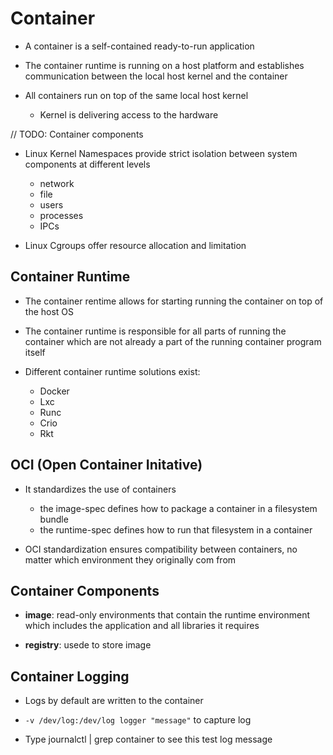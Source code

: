 # Container

- A container is a self-contained ready-to-run application

- The container runtime is running on a host platform and establishes communication between the local host kernel and the container

- All containers run on top of the same local host kernel
    - Kernel is delivering access to the hardware

// TODO: Container components

- Linux Kernel Namespaces provide strict isolation between system components at different levels

    - network
    - file
    - users
    - processes
    - IPCs

- Linux Cgroups offer resource allocation and limitation

## Container Runtime

- The container rentime allows for starting running the container on top of the host OS

- The container runtime is responsible for all parts of running the container which are not already a part of the running container program itself

- Different container runtime solutions exist:
    - Docker
    - Lxc
    - Runc
    - Crio
    - Rkt

## OCI (Open Container Initative)

- It standardizes the use of containers

    - the image-spec defines how to package a container in a filesystem bundle
    - the runtime-spec defines how to run that filesystem in a container

- OCI standardization ensures compatibility between containers, no matter which environment they originally com from

## Container Components

- __image__: read-only environments that contain the runtime environment which includes the application and all libraries it requires

- __registry__: usede to store image


## Container Logging

- Logs by default are written to the container

- `-v /dev/log:/dev/log logger "message"` to capture log

- Type journalctl | grep container to see this test log message